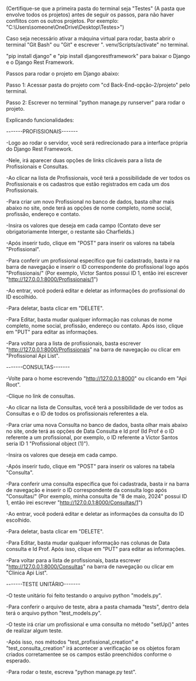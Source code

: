 (Certifique-se que a primeira pasta do terminal seja "Testes" (A pasta que envolve todos os projetos) antes de seguir os passos, para não haver conflitos com os outros projetos.
Por exemplo: "C:\Users\someone\OneDrive\Desktop\Testes>")



Caso seja necessário ativar a máquina virtual para rodar, basta abrir o terminal "Git Bash" ou "Git" e escrever ". venv/Scripts/activate" no terminal.


"pip install django" e "pip install djangorestframework" para baixar o Django e o Django Rest Framework. 


Passos para rodar o projeto em Django abaixo:


Passo 1: Acessar pasta do projeto com "cd Back-End-opção-2/projeto" pelo terminal.

Passo 2: Escrever no terminal "python manage.py runserver" para rodar o projeto.



Explicando funcionalidades:



-------PROFISSIONAIS-------

-Logo ao rodar o servidor, você será redirecionado para a interface própria do Django Rest Framework.

-Nele, irá aparecer duas opções de links clicáveis para a lista de Profissionais e Consultas.

-Ao clicar na lista de Profissionais, você terá a possibilidade de ver todos os Profissionais e os cadastros que estão registrados em cada um dos Profissionais.

-Para criar um novo Profissional no banco de dados, basta olhar mais abaixo no site, onde terá as
opções de nome completo, nome social, profissão, endereço e contato.

-Insira os valores que deseja em cada campo (Contato deve ser obrigatoriamente Interger, o restante são
Charfields.)

-Após inserir tudo, clique em "POST" para inserir os valores na tabela "Profissional".

-Para conferir um profissional específico que foi cadastrado, basta ir na barra de navegação e 
inserir o ID correspondente do profissional logo após "Profissionais/" (Por exemplo, Victor Santos possui ID 1, então irei escrever "http://127.0.0.1:8000/Profissionais/1")

-Ao entrar, você poderá editar e deletar as informações do profissional do ID escolhido.

-Para deletar, basta clicar em "DELETE". 

-Para Editar, basta mudar qualquer informação nas colunas de nome completo, nome social, profissão, endereço ou contato. Após isso, clique em "PUT" para editar as informações.

-Para voltar para a lista de profissionais, basta escrever "http://127.0.0.1:8000/Profissionais" na barra de navegação ou clicar em "Profissional Api List".


-------CONSULTAS-------


-Volte para o home escrevendo "http://127.0.0.1:8000" ou clicando em "Api Root".

-Clique no link de consultas.

-Ao clicar na lista de Consultas, você terá a possibilidade de ver todos as Consultas e o ID de todos os profissionais referentes a ela.

-Para criar uma nova Consulta no banco de dados, basta olhar mais abaixo no site, onde terá as
opções de Data Consulta e Id prof (Id Prof é o ID referente a um profissional, por exemplo, o ID referente a Victor Santos seria ID 1 "Profissional object (1)").

-Insira os valores que deseja em cada campo.

-Após inserir tudo, clique em "POST" para inserir os valores na tabela "Consulta".

-Para conferir uma consulta específica que foi cadastrada, basta ir na barra de navegação e 
inserir o ID correspondente da consulta logo após "Consultas/" (Por exemplo, minha consulta de "8 de maio, 2024" possui ID 1, então irei escrever "http://127.0.0.1:8000/Consultas/1")

-Ao entrar, você poderá editar e deletar as informações da consulta do ID escolhido.

-Para deletar, basta clicar em "DELETE". 

-Para Editar, basta mudar qualquer informação nas colunas de Data consulta e Id Prof. Após isso, clique em "PUT" para editar as informações.

-Para voltar para a lista de profissionais, basta escrever "http://127.0.0.1:8000/Consultas" na barra de navegação ou clicar em "Clinica Api List".


-------TESTE UNITÁRIO-------

-O teste unitário foi feito testando o arquivo python "models.py".

-Para conferir o arquivo de teste, abra a pasta chamada "tests", dentro dela terá o arquivo python "test_models.py".

-O teste irá criar um profissional e uma consulta no método "setUp()" antes de realizar algum teste.

-Após isso, nos métodos "test_profissional_creation" e "test_consulta_creation" irá acontecer a verificação se os objetos foram criados corretamentee se os campos estão preenchidos conforme o esperado.

-Para rodar o teste, escreva "python manage.py test".

